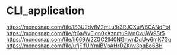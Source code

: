 # CLI_application
https://monosnap.com/file/lS3U2dvfM2mLu8r3RJCXuWSCANdPof
https://monosnap.com/file/ft6aWvElqn0xAznmu9IVnCvJAW9St5
https://monosnap.com/file/Ii669W2ZGC2ll40NGmvnDqUw6mK7Gq
https://monosnap.com/file/ufjFlfUIYmIBVpAHrDZKnv3pqBo6BH